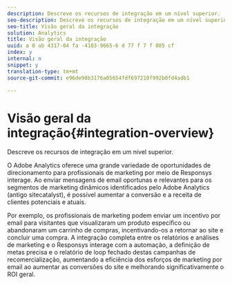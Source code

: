 ```yaml
---
description: Descreve os recursos de integração em um nível superior.
seo-description: Descreve os recursos de integração em um nível superior.
seo-title: Visão geral da integração
solution: Analytics
title: Visão geral da integração
uuid: a 0 ab 4317-04 fa -4103-9665-6 d 77 f 7 f 085 cf
index: y
internal: n
snippet: y
translation-type: tm+mt
source-git-commit: e96de98b3176a05654fdf697210f992b0fd4adb1

---
```



# Visão geral da integração{#integration-overview}

Descreve os recursos de integração em um nível superior.

O Adobe Analytics oferece uma grande variedade de oportunidades de direcionamento para profissionais de marketing por meio de Responsys interage. Ao enviar mensagens de email oportunas e relevantes para os segmentos de marketing dinâmicos identificados pelo Adobe Analytics (antigo sitecatalyst), é possível aumentar a conversão e a receita de clientes potenciais e atuais.

Por exemplo, os profissionais de marketing podem enviar um incentivo por email para visitantes que visualizaram um produto específico ou abandonaram um carrinho de compras, incentivando-os a retornar ao site e concluir uma compra. A integração completa entre os relatórios e análises de marketing e o Responsys interage com a automação, a definição de metas precisa e o relatório de loop fechado destas campanhas de recomercialização, aumentando a eficiência dos esforços de marketing por email ao aumentar as conversões do site e melhorando significativamente o ROI geral.
